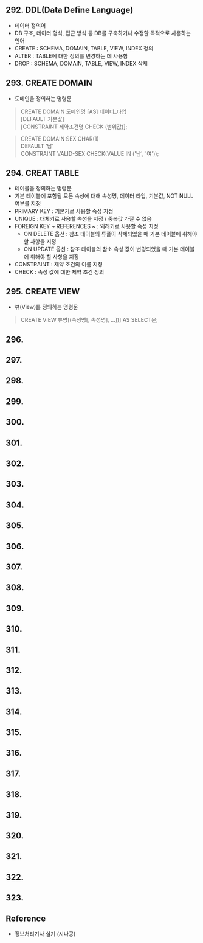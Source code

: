 ## 292. DDL(Data Define Language)
- 데이터 정의어
- DB 구조, 데이터 형식, 접근 방식 등 DB를 구축하거나 수정할 목적으로 사용하는 언어
- CREATE : SCHEMA, DOMAIN, TABLE, VIEW, INDEX 정의
- ALTER : TABLE에 대한 정의를 변경하는 데 사용함
- DROP : SCHEMA, DOMAIN, TABLE, VIEW, INDEX 삭제

## 293. CREATE DOMAIN
- 도메인을 정의하는 명령문

> CREATE DOMAIN 도메인명 [AS] 데이터_타입 </br>
> [DEFAULT 기본값] </br>
> [CONSTRAINT 제약조건명 CHECK (범위값)]; </br>

> CREATE DOMAIN SEX CHAR(1) </br>
> DEFAULT '남' </br>
> CONSTRAINT VALID-SEX CHECK(VALUE IN ('남', '여'));

## 294. CREAT TABLE
- 테이블을 정의하는 명령문
- 기본 테이블에 포함될 모든 속성에 대해 속성명, 데이터 타입, 기본값, NOT NULL 여부를 지정
- PRIMARY KEY : 키본키로 사용할 속성 지정
- UNIQUE : 대체키로 사용할 속성을 지정 / 중복값 가질 수 없음
- FOREIGN KEY ~ REFERENCES ~ : 외래키로 사용할 속성 지정
	- ON DELETE 옵션 : 참조 테이블의 튜플이 삭제되었을 때 기본 테이블에 취해야 할 사항을 지정
	- ON UPDATE 옵션 : 참조 테이블의 참소 속성 값이 변경되었을 때 기본 테이블에 취해야 할 사항을 지정
- CONSTRAINT : 제약 조건의 이름 지정
- CHECK : 속성 값에 대한 제약 조건 정의

## 295. CREATE VIEW
- 뷰(View)를 정의하는 명령문

> CREATE VIEW 뷰명[(속성명[, 속성명], ...])] AS SELECT문;
> 

## 296. 

## 297. 

## 298. 

## 299. 

## 300. 

## 301. 

## 302. 

## 303. 

## 304. 

## 305. 

## 306. 

## 307. 

## 308. 

## 309. 

## 310. 

## 311. 

## 312. 

## 313. 

## 314. 

## 315. 

## 316. 

## 317. 

## 318. 

## 319. 

## 320. 

## 321. 

## 322. 

## 323. 



## Reference
- 정보처리기사 실기 (시나공)